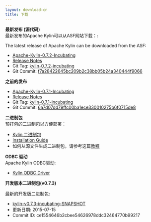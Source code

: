 ```yaml
---
layout: download-cn
title: 下载
---
```


__最新发布 (源代码)__  
最新发布的Apache Kylin可以从ASF网站下载：:

The latest release of Apache Kylin can be downloaded from the ASF:
  * [Apache-Kylin-0.7.2-Incubating](http://www.apache.org/dyn/closer.cgi/incubator/kylin/apache-kylin-0.7.2-incubating)
  * [Release Notes](../docs/release_notes.html)
  * Git Tag: [kylin-0.7.2-incubating](https://github.com/apache/incubator-kylin/tree/kylin-0.7.2-incubating)
  * Git Commit: [f7a28422645bc209b2c38bb05b24a340444f9066](https://github.com/apache/incubator-kylin/commit/f7a28422645bc209b2c38bb05b24a340444f9066)


__之前的发布__  
  * [Apache-Kylin-0.7.1-Incubating](http://www.apache.org/dyn/closer.cgi/incubator/kylin/apache-kylin-0.7.1-incubating)
  * [Release Notes](http://kylin.incubator.apache.org/docs/release_notes.html)
  * Git Tag: [kylin-0.7.1-incubating](https://github.com/apache/incubator-kylin/tree/kylin-0.7.1-incubating)
  * Git Commit: [6a7d07dd79ffc00ba1ece330010275b6f0715de8](https://github.com/apache/incubator-kylin/commit/6a7d07dd79ffc00ba1ece330010275b6f0715de8)

__二进制包__  
预打包的二进制包以方便部署：

  * [Kylin 二进制包](kylin-0.7.2-incubating.tar.gz)
  * [Installation Guide](../docs/install)
  * 如何从源文件生成二进制包，请参考这篇[教程](http://kylin.incubator.apache.org/docs/howto/howto_package.html)

__ODBC 驱动__  
Apache Kylin ODBC驱动:

  * [Kylin ODBC Driver](KylinODBCDriver.zip)

__开发版本二进制包(v0.7.3)__

最新的开发版二进制包:

  * [kylin-v0.7.3-incubating-SNAPSHOT](kylin-0.7.3-incubating-SNAPSHOT.tar.gz)
  * 更新日期: 2015-07-15
  * Commit ID: ce1554646b2cbee54626978ddc32464770b99217


